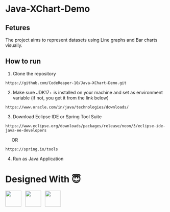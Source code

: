 # Java-XChart-Demo

## Fetures
The project aims to represent datasets using Line graphs and Bar charts visually.

## How to run
1. Clone the repository
```
https://github.com/CodeReaper-10/Java-XChart-Demo.git
```
2. Make sure JDK17+ is installed on your machine and set as environment variable (if not, you get it from the link below)
```
https://www.oracle.com/in/java/technologies/downloads/
```
3. Download Eclipse IDE or Spring Tool Suite
```
https://www.eclipse.org/downloads/packages/release/neon/3/eclipse-ide-java-ee-developers
```
&nbsp;&nbsp;&nbsp;&nbsp;&nbsp;OR
```
https://spring.io/tools
```
4. Run as Java Application

# Designed With 😇
<img height="50" src="https://user-images.githubusercontent.com/25181517/117201156-9a724800-adec-11eb-9a9d-3cd0f67da4bc.png">&nbsp;&nbsp;&nbsp;<img height="50" src="https://knowm.org/wp-content/uploads/xchartlogo.png">&nbsp;&nbsp;&nbsp;<img height="50" src="https://user-images.githubusercontent.com/25181517/117207242-07d5a700-adf4-11eb-975e-be04e62b984b.png">
